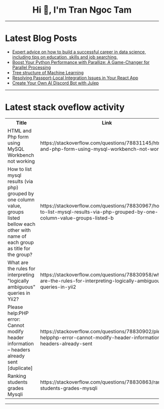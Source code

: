 <h1 align="center">Hi 👋, I'm Tran Ngoc Tam</h1>

---

# Latest Blog Posts 
<!-- BLOG-POST-LIST:START -->
- [Expert advice on how to build a successful career in data science, including tips on education, skills and job searching.](https://dev.to/victor_muthoka/expert-advice-on-how-to-build-a-successful-career-in-data-science-including-tips-on-education-skills-and-job-searching-5fg7)
- [Boost Your Python Performance with Parallize: A Game-Changer for Parallel Processing](https://dev.to/vikyw89/boost-your-python-performance-with-parallize-a-game-changer-for-parallel-processing-4mp0)
- [Tree structure of Machine Learning](https://dev.to/kingsmen732/tree-structure-of-machine-learning-4ioj)
- [Resolving Passport-Local Integration Issues in Your React App](https://dev.to/dipakahirav/resolving-passport-local-integration-issues-in-your-react-app-g5e)
- [Create Your Own AI Discord Bot with Julep](https://dev.to/julep/create-your-own-ai-discord-bot-with-julep-58lf)
<!-- BLOG-POST-LIST:END -->

---

# Latest stack oveflow activity
<table>
  <tr><th>Title</th><th>Link</th></tr>
  <!-- STACKOVERFLOW:START --><tr><td>HTML and Php form using MySQL Workbench not working</td><td>https://stackoverflow.com/questions/78831145/html-and-php-form-using-mysql-workbench-not-working</td></tr><tr><td>How to list mysql results &lpar;via php&rpar; grouped by one column value, groups listed bellow each other with name of each group as title for the group?</td><td>https://stackoverflow.com/questions/78830967/how-to-list-mysql-results-via-php-grouped-by-one-column-value-groups-listed-b</td></tr><tr><td>What are the rules for interpreting &quot;logically ambiguous&quot; queries in Yii2?</td><td>https://stackoverflow.com/questions/78830958/what-are-the-rules-for-interpreting-logically-ambiguous-queries-in-yii2</td></tr><tr><td>Please help:PHP error: Cannot modify header information – headers already sent [duplicate]</td><td>https://stackoverflow.com/questions/78830902/please-helpphp-error-cannot-modify-header-information-headers-already-sent</td></tr><tr><td>Ranking students grades Mysqli</td><td>https://stackoverflow.com/questions/78830863/ranking-students-grades-mysqli</td></tr><!-- STACKOVERFLOW:END -->
</table>

---



